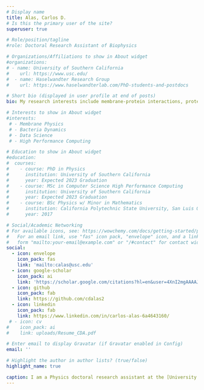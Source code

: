 ```yaml
---
# Display name
title: Alas, Carlos D.
# Is this the primary user of the site?
superuser: true

# Role/position/tagline
#role: Doctoral Research Assistant of Biophysics

# Organizations/Affiliations to show in About widget
#organizations:
# - name: University of Southern California
#    url: https://www.usc.edu/
#  - name: Haselwandter Research Group
#    url: https://www.haselwandterlab.com/PhD-students-and-postdocs

# Short bio (displayed in user profile at end of posts)
bio: My research interests include membrane-protein interactions, protein organization, and bacteria mechanics.

# Interests to show in About widget
#interests:
 # - Membrane Physics
 # - Bacteria Dynamics
 # - Data Science
 # - High Performance Computing

# Education to show in About widget
#education:
#  courses:
#    - course: PhD in Physics
#      institution: University of Southern California
#      year: Expected 2023 Graduation
#    - course: MSc in Computer Science High Performance Computing
#      institution: University of Southern California
#      year: Expected 2023 Graduation
#    - course: BSc Physics w/ Minor in Mathematics
#      institution: California Polytechnic State University, San Luis Obispo
#      year: 2017

# Social/Academic Networking
# For available icons, see: https://wowchemy.com/docs/getting-started/page-builder/#icons
#   For an email link, use "fas" icon pack, "envelope" icon, and a link in the
#   form "mailto:your-email@example.com" or "/#contact" for contact widget.
social:
  - icon: envelope
    icon_pack: fas
    link: 'mailto:calas@usc.edu'
  - icon: google-scholar
    icon_pack: ai
    link: 'https://scholar.google.com/citations?hl=en&user=4XnI2mgAAAAJ'
  - icon: github
    icon_pack: fab
    link: https://github.com/cdalas2
  - icon: linkedin
    icon_pack: fab
    link: https://www.linkedin.com/in/carlos-alas-6a4643160/
 # - icon: cv
#    icon_pack: ai
#    link: uploads/Resume_CDA.pdf

# Enter email to display Gravatar (if Gravatar enabled in Config)
email: ''

# Highlight the author in author lists? (true/false)
highlight_name: true

caption: I am a Physics doctoral research assistant at the [University of Southern California](https://dornsife.usc.edu/physics) and a [M.S. Computer Science](https://www.cs.usc.edu/academic-programs/masters/high-performance-computing-simulations/) student. I received my B.S. degree in Physics from [California Polytechnic State University of San Luis Obispo](https://physics.calpoly.edu) in 2017. <br><br>During my B.S., I modeled and simulated the swimming dynamics of microorganisms in thin films surrounded by fluid of different viscosity with [Professor Tatiana Kuriabova](https://physics.calpoly.edu/tkuriabo). I also performed some experimental research in other areas in physics, including studying active matter, scorpion strike mechanics, and hydrodynamic flow in liquid crystal films. As a doctoral candidate, I'm currently working with <a href="https://www.haselwandterlab.com/Contact">Professor Christoph A. Haselwandter</a> on modeling and simulating protein-membrane and protein-protein interactions, the temperature sensing of cells via protein-bilayer mechanics, and protein dynamics. <br><br>As my time in academia nears its completion, I am preparing myself for a career in data science in industry. I've focused my Computer Science course projects and, recently, a summer Data Science and Leadership Development Program internship at [Travelers Insurance Company](https://careers.travelers.com/students-grads/development-programs/leadership-development-programs/) towards this end. At Travelers, I designed a metric to measure trip regularity in driving behavior. <br><br> In my spare time, I like to explore the greater Los Angeles area, including [neighboring coastal areas](https://www.visitlagunabeach.com/), [Los Angeles National Forest](https://www.fs.usda.gov/angeles), and billiard halls on occasion. I also enjoy cooking and swimming for my aerobic fitness.
---
```

